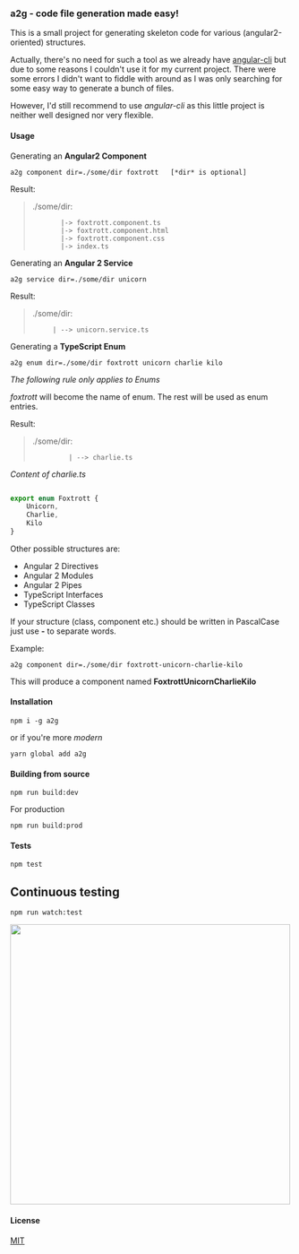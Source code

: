 ### a2g - code file generation made easy!

This is a small project for generating skeleton code for various (angular2-oriented) structures.

Actually, there's no need for such a tool as we already have [angular-cli](https://github.com/angular/angular-cli) but due to some reasons I couldn't use it for my current project. There were some errors I didn't want to fiddle with around as
I was only searching for some easy way to generate a bunch of files.

However, I'd still recommend to use *angular-cli* as this little project is neither well designed nor very flexible.

#### Usage

Generating an **Angular2 Component**

`
a2g component dir=./some/dir foxtrott   [*dir* is optional]
`

Result:

> ./some/dir: 
>            
>            |-> foxtrott.component.ts
>            |-> foxtrott.component.html
>            |-> foxtrott.component.css
>            |-> index.ts 

Generating an **Angular 2 Service**

`
a2g service dir=./some/dir unicorn
`


Result: 

> ./some/dir:
>   
>          | --> unicorn.service.ts



Generating a **TypeScript Enum**

`
a2g enum dir=./some/dir foxtrott unicorn charlie kilo
`  

*The following rule only applies to Enums*

*foxtrott* will become the name of enum. The rest will be used as
enum entries.


Result:
        
> ./some/dir:
>
>              | --> charlie.ts 
     

*Content of charlie.ts*

```typescript

export enum Foxtrott {
    Unicorn,
    Charlie,
    Kilo
}

```

Other possible structures are: 
    
* Angular 2 Directives
* Angular 2 Modules
* Angular 2 Pipes
* TypeScript Interfaces
* TypeScript Classes 

If your structure (class, component etc.) should be written in PascalCase just use **-** to separate words.

Example:

`
a2g component dir=./some/dir foxtrott-unicorn-charlie-kilo
`

This will produce a component named **FoxtrottUnicornCharlieKilo**


#### Installation

`
npm i -g a2g 
`

or if you're more *modern*

`
yarn global add a2g
`

#### Building from source

`
npm run build:dev
`

For production

`
npm run build:prod
`

#### Tests

`
npm test
`

## Continuous testing

`
npm run watch:test
`

<img src="http://fs5.directupload.net/images/161015/yqo2mzzm.png" witdh=500 height=500>

#### License

[MIT](https://github.com/brakmic/a2g/blob/master/LICENSE)

